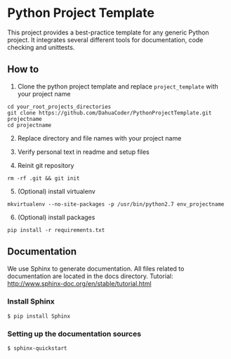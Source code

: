 # Python Project Template

This project provides a best-practice template for any generic Python project. It integrates several different tools for documentation, code checking and unittests.

## How to
1. Clone the python project template and replace `project_template` with your project name
```
cd your_root_projects_directories
git clone https://github.com/DahuaCoder/PythonProjectTemplate.git projectname
cd projectname
```

2. Replace directory and file names with your project name

3. Verify personal text in readme and setup files

4. Reinit git repository
```
rm -rf .git && git init
```

5. (Optional) install virtualenv
```
mkvirtualenv --no-site-packages -p /usr/bin/python2.7 env_projectname
```

6. (Optional) install packages
```
pip install -r requirements.txt
```

## Documentation
We use Sphinx to generate documentation. All files related to documentation are located in the docs directory.
Tutorial: http://www.sphinx-doc.org/en/stable/tutorial.html

### Install Sphinx
```
$ pip install Sphinx
```

### Setting up the documentation sources
```
$ sphinx-quickstart
```